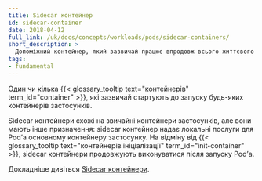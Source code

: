 ```yaml
---
title: Sidecar контейнер
id: sidecar-container
date: 2018-04-12
full_link: /uk/docs/concepts/workloads/pods/sidecar-containers/
short_description: >
  Допоміжний контейнер, який зазвичай працює впродовж всього життєвого циклу Podʼа.
tags:
- fundamental
---
```


Один чи кілька {{< glossary_tooltip text="контейнерів" term_id="container" >}}, які зазвичай стартують до запуску будь-яких контейнерів застосунків.

<!--more-->

Sidecar контейнери схожі на звичайні контейнери застосунків, але вони мають інше призначення: sidecar контейнер надає локальні послуги для Podʼа основному контейнеру застосунку. На відміну від {{< glossary_tooltip text="контейнерів ініціалізації" term_id="init-container" >}}, sidecar контейнери продовжують виконуватися після запуску Podʼа.

Докладніше дивіться [Sidecar контейнери](/uk/docs/concepts/workloads/pods/sidecar-containers/).
